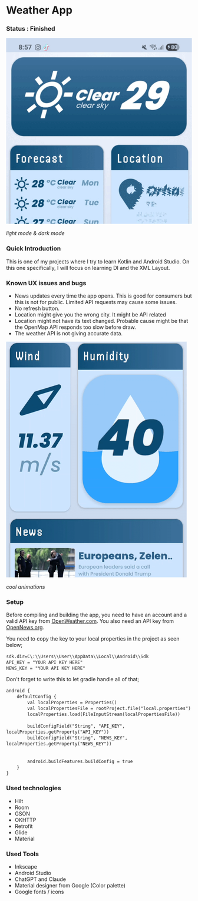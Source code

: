 # Weather App

### Status : Finished

![Meow](https://github.com/gothmiku/WeatherApp/blob/master/light-night-preview.gif)

*light mode & dark mode*

### Quick Introduction
This is one of my projects where I try to learn Kotlin and Android Studio. On this one specifically, I will focus on learning DI and the XML Layout.

### Known UX issues and bugs
* News updates every time the app opens. This is good for consumers but this is not for public. Limited API requests may cause some issues.
* No refresh button.
* Location might give you the wrong city. It might be API related
* Location might not have its text changed. Probable cause might be that the OpenMap API responds too slow before draw.
* The weather API is not giving accurate data.

![Cool Animations](https://github.com/gothmiku/WeatherApp/blob/master/animations-demo.gif)

*cool animations*

### Setup
Before compiling and building the app, you need to have an account and a valid API key from [OpenWeather.com](https://openweathermap.org/api). You also need an API key from [OpenNews.org](https://newsapi.org/). 



You need to copy the key to your local properties in the project as seen below;
```
sdk.dir=C\:\\Users\\User\\AppData\\Local\\Android\\Sdk 
API_KEY = "YOUR API KEY HERE"
NEWS_KEY = "YOUR API KEY HERE"
```

Don't forget to write this to let gradle handle all of that;
```
android {
    defaultConfig {
        val localProperties = Properties()
        val localPropertiesFile = rootProject.file("local.properties")
        localProperties.load(FileInputStream(localPropertiesFile))

        buildConfigField("String", "API_KEY", localProperties.getProperty("API_KEY"))
        buildConfigField("String", "NEWS_KEY", localProperties.getProperty("NEWS_KEY"))


        android.buildFeatures.buildConfig = true
    }
}
```
### Used technologies
* Hilt
* Room
* GSON
* OKHTTP
* Retrofit
* Glide
* Material


### Used Tools
* Inkscape
* Android Studio
* ChatGPT and Claude
* Material designer from Google (Color palette)
* Google fonts / icons
